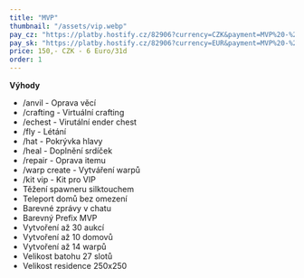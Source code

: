 ```yaml
---
title: "MVP"
thumbnail: "/assets/vip.webp"
pay_cz: "https://platby.hostify.cz/82906?currency=CZK&payment=MVP%20-%20CZ"
pay_sk: "https://platby.hostify.cz/82906?currency=EUR&payment=MVP%20-%20SK"
price: 150,- CZK - 6 Euro/31d
order: 1
---
```

**Výhody**
- /anvil - Oprava věcí
- /crafting - Virtuální crafting
- /echest - Virutální ender chest
- /fly - Létání
- /hat - Pokrývka hlavy
- /heal - Doplnění srdíček
- /repair - Oprava itemu
- /warp create - Vytváření warpů
- /kit vip - Kit pro VIP
- Těžení spawneru silktouchem
- Teleport domů bez omezení
- Barevné zprávy v chatu
- Barevný Prefix <span class="text-primary fw-bold">MVP</span>
- Vytvoření až 30 aukcí
- Vytvoření až 10 domovů
- Vytvoření až 14 warpů
- Velikost batohu 27 slotů
- Velikost residence 250x250